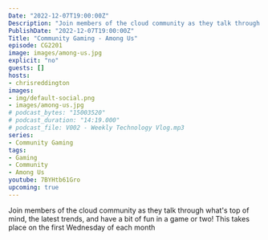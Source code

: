 ```yaml
---
Date: "2022-12-07T19:00:00Z"
Description: "Join members of the cloud community as they talk through what's top of mind, the latest trends, and have a bit of fun in a game or two! This takes place on the first Wednesday of each month"
PublishDate: "2022-12-07T19:00:00Z"
Title: "Community Gaming - Among Us"
episode: CG2201
image: images/among-us.jpg
explicit: "no"
guests: []
hosts:
- chrisreddington
images:
- img/default-social.png
- images/among-us.jpg
# podcast_bytes: "15003520"
# podcast_duration: "14:19.000"
# podcast_file: V002 - Weekly Technology Vlog.mp3
series:
- Community Gaming
tags:
- Gaming
- Community
- Among Us
youtube: 7BYHtb61Gro
upcoming: true
---
```

Join members of the cloud community as they talk through what's top of mind, the latest trends, and have a bit of fun in a game or two! This takes place on the first Wednesday of each month
